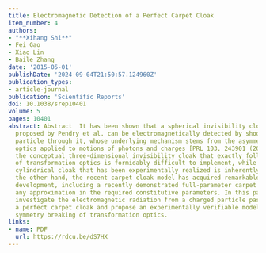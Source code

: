 ```yaml
---
title: Electromagnetic Detection of a Perfect Carpet Cloak
item_number: 4
authors:
- "**Xihang Shi**"
- Fei Gao
- Xiao Lin
- Baile Zhang
date: '2015-05-01'
publishDate: '2024-09-04T21:50:57.124960Z'
publication_types:
- article-journal
publication: 'Scientific Reports'
doi: 10.1038/srep10401
volume: 5
pages: 10401
abstract: Abstract  It has been shown that a spherical invisibility cloak originally
  proposed by Pendry et al. can be electromagnetically detected by shooting a charged
  particle through it, whose underlying mechanism stems from the asymmetry of transformation
  optics applied to motions of photons and charges [PRL 103, 243901 (2009)]. However,
  the conceptual three-dimensional invisibility cloak that exactly follows specifications
  of transformation optics is formidably difficult to implement, while the simplified
  cylindrical cloak that has been experimentally realized is inherently visible. On
  the other hand, the recent carpet cloak model has acquired remarkable experimental
  development, including a recently demonstrated full-parameter carpet cloak without
  any approximation in the required constitutive parameters. In this paper, we numerically
  investigate the electromagnetic radiation from a charged particle passing through
  a perfect carpet cloak and propose an experimentally verifiable model to demonstrate
  symmetry breaking of transformation optics.
links:
- name: PDF
  url: https://rdcu.be/dS7HX
---
```

